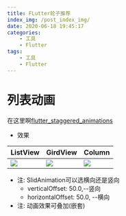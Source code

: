 ```yaml
---
title: FLutter轮子推荐
index_img: /post_index_img/
date: 2020-06-18 19:45:17
categories:
    - 工具
    - Flutter
tags:
    - 工具
    - Flutter
---
```


# 列表动画

在这里啊[flutter_staggered_animations](https://pub.flutter-io.cn/packages/flutter_staggered_animations)

- 效果

| ListView| GirdView| Column|
|-|-|-|
|![](https://github.com/mobiten/flutter_staggered_animations/raw/master/assets/card_list.gif) | ![](https://github.com/mobiten/flutter_staggered_animations/raw/master/assets/card_list.gif)|![](https://github.com/mobiten/flutter_staggered_animations/raw/master/assets/card_column.gif) |

- 注: SlidAnimation可以选横向还是竖向
  - verticalOffset: 50.0,--竖向
  - horizontalOffset: 50.0, --横向
- 注: 动画效果可叠加(嵌套)
